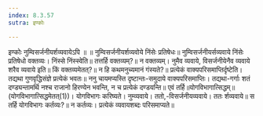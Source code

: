 ```yaml
---
index: 8.3.57
sutra: इण्कोः

---
```

 इण्कोः नुम्विसर्जनीयर्शव्यवायेऽपि ॥ ॥ नुम्विसर्जनीयर्शव्यवोये निंसेः प्रतिषेधः॥ नुम्विसर्जनीयर्सव्यवाये निंसेः प्रतिषेधो वक्तव्यः। निंस्से निंस्स्वेति॥ तत्तर्हि वक्तव्यम्?॥ न वक्तव्यम्। नुमैव व्यवाये, विसर्जनीयेनैव व्यवाये शरैव व्यवाये इति॥ किं वक्तव्यमेतत्?॥ न हि कथमनुच्यमानं गंस्यते?॥ प्रत्येकं वाक्यपरिसमाप्तिर्दृष्टेति। तद्यथा गुणवृद्धिसंज्ञे प्रत्येकं भवतः॥ ननु चायमप्यस्ति दृष्टान्तः-समुदाये वाक्यपरिसमाप्तिः। तद्यथा-गर्गाः शतं दण्ड्यन्तामर्थि नश्च राजानो हिरण्येन भवन्ति, न च प्रत्येकं दण्डयन्ति॥ एवं तर्हि॥योगविभागात्सिद्धम्॥(योगविभागात्सिद्धमेतत्(1))। योगविभागः करिष्यते। नुम्व्यवाये। ततो,-विसर्जनीयव्यवाये। ततः र्शव्यवाये॥ स तर्हि योगविभागः कर्तव्यः?॥ न कर्तव्यः। प्रत्येकं व्यवायशब्दः परिसमाप्यते॥ 